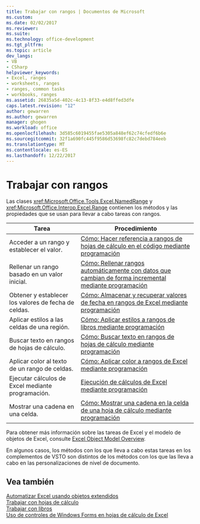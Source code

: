 ```yaml
---
title: Trabajar con rangos | Documentos de Microsoft
ms.custom: 
ms.date: 02/02/2017
ms.reviewer: 
ms.suite: 
ms.technology: office-development
ms.tgt_pltfrm: 
ms.topic: article
dev_langs:
- VB
- CSharp
helpviewer_keywords:
- Excel, ranges
- worksheets, ranges
- ranges, common tasks
- workbooks, ranges
ms.assetid: 26835a5d-402c-4c13-8f33-e4d8ffed3dfe
caps.latest.revision: "12"
author: gewarren
ms.author: gewarren
manager: ghogen
ms.workload: office
ms.openlocfilehash: 3d585c6019455fae5305a848ef62c74cfedf6b6e
ms.sourcegitcommit: 32f1a690fc445f9586d53698fc82c7debd784eeb
ms.translationtype: MT
ms.contentlocale: es-ES
ms.lasthandoff: 12/22/2017
---
```

# <a name="working-with-ranges"></a>Trabajar con rangos
  Las clases <xref:Microsoft.Office.Tools.Excel.NamedRange> y <xref:Microsoft.Office.Interop.Excel.Range> contienen los métodos y las propiedades que se usan para llevar a cabo tareas con rangos.  
  
|Tarea|Procedimiento|  
|----------|---------------|  
|Acceder a un rango y establecer el valor.|[Cómo: Hacer referencia a rangos de hojas de cálculo en el código mediante programación](../vsto/how-to-programmatically-refer-to-worksheet-ranges-in-code.md)|  
|Rellenar un rango basado en un valor inicial.|[Cómo: Rellenar rangos automáticamente con datos que cambian de forma incremental mediante programación](../vsto/how-to-programmatically-automatically-fill-ranges-with-incrementally-changing-data.md)|  
|Obtener y establecer los valores de fecha de celdas.|[Cómo: Almacenar y recuperar valores de fecha en rangos de Excel mediante programación](../vsto/how-to-programmatically-store-and-retrieve-date-values-in-excel-ranges.md)|  
|Aplicar estilos a las celdas de una región.|[Cómo: Aplicar estilos a rangos de libros mediante programación](../vsto/how-to-programmatically-apply-styles-to-ranges-in-workbooks.md)|  
|Buscar texto en rangos de hojas de cálculo.|[Cómo: Buscar texto en rangos de hojas de cálculo mediante programación](../vsto/how-to-programmatically-search-for-text-in-worksheet-ranges.md)|  
|Aplicar color al texto de un rango de celdas.|[Cómo: Aplicar color a rangos de Excel mediante programación](../vsto/how-to-programmatically-apply-color-to-excel-ranges.md)|  
|Ejecutar cálculos de Excel mediante programación.|[Ejecución de cálculos de Excel mediante programación](../vsto/how-to-programmatically-run-excel-calculations-programmatically.md)|  
|Mostrar una cadena en una celda.|[Cómo: Mostrar una cadena en la celda de una hoja de cálculo mediante programación](../vsto/how-to-programmatically-display-a-string-in-a-worksheet-cell.md)|  
  
 Para obtener más información sobre las tareas de Excel y el modelo de objetos de Excel, consulte [Excel Object Model Overview](../vsto/excel-object-model-overview.md).  
  
 En algunos casos, los métodos con los que lleva a cabo estas tareas en los complementos de VSTO son distintos de los métodos con los que las lleva a cabo en las personalizaciones de nivel de documento.  
  
## <a name="see-also"></a>Vea también  
 [Automatizar Excel usando objetos extendidos](../vsto/automating-excel-by-using-extended-objects.md)   
 [Trabajar con hojas de cálculo](../vsto/working-with-worksheets.md)   
 [Trabajar con libros](../vsto/working-with-workbooks.md)   
 [Uso de controles de Windows Forms en hojas de cálculo de Excel](../vsto/using-windows-forms-controls-on-excel-worksheets.md)  
  
  